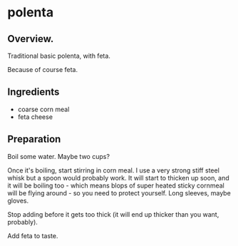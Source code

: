 # polenta

## Overview.

Traditional basic polenta, with feta. 

Because of course feta.

## Ingredients
* coarse corn meal
* feta cheese

## Preparation

Boil some water. Maybe two cups?

Once it's boiling, start stirring in corn meal. I use a very strong stiff steel 
whisk but a spoon would probably work. It will start to thicken up soon, and it will
be boiling too - which means blops of super heated sticky cornmeal will be flying 
around - so you need to protect yourself. Long sleeves, maybe gloves.

Stop adding before it gets too thick (it will end up thicker than you want, probably).

Add feta to taste.





